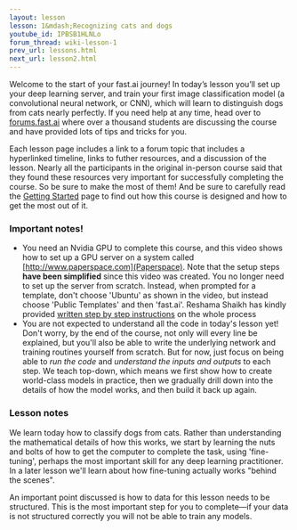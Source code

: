 ```yaml
---
layout: lesson
lesson: 1&mdash;Recognizing cats and dogs
youtube_id: IPBSB1HLNLo
forum_thread: wiki-lesson-1
prev_url: lessons.html
next_url: lesson2.html
---
```

Welcome to the start of your fast.ai journey! In today’s lesson you’ll set up your deep learning server, and train your first image classification model (a convolutional neural network, or CNN), which will learn to distinguish dogs from cats nearly perfectly. If you need help at any time, head over to [forums.fast.ai](forums.fast.ai) where over a thousand students are discussing the course and have provided lots of tips and tricks for you.

Each lesson page includes a link to a forum topic that includes a hyperlinked timeline, links to futher resources, and a discussion of the lesson. Nearly all the participants in the original in-person course said that they found these resources very important for successfully completing the course. So be sure to make the most of them! And be sure to carefully read the [Getting Started](../start.html) page to find out how this course is designed and how to get the most out of it.

### Important notes!

- You need an Nvidia GPU to complete this course, and this video shows how to set up a GPU server on a system called [http://www.paperspace.com](Paperspace). Note that the setup steps **have been simplified** since this video was created. You no longer need to set up the server from scratch. Instead, when prompted for a template, don't choose 'Ubuntu' as shown in the video, but instead choose 'Public Templates' and then 'fast.ai'. Reshama Shaikh has kindly provided [written step by step instructions](https://github.com/reshamas/fastai_deeplearn_part1/blob/master/tools/paperspace.md) on the whole process
- You are not expected to understand all the code in today's lesson yet! Don't worry, by the end of the course, not only will every line be explained, but you'll also be able to write the underlying network and training routines yourself from scratch. But for now, just focus on being able to *run the code* and *understand the inputs and outputs* to each step. We teach top-down, which means we first show how to create world-class models in practice, then we gradually drill down into the details of how the model works, and then build it back up again.

### Lesson notes

We learn today how to classify dogs from cats. Rather than understanding the mathematical details of how this works, we start by learning the nuts and bolts of how to get the computer to complete the task, using 'fine-tuning', perhaps the most important skill for any deep learning practitioner. In a later lesson we'll learn about how fine-tuning actually works "behind the scenes".

An important point discussed is how to data for this lesson needs to be structured. This is the most important step for you to complete&mdash;if your data is not structured correctly you will not be able to train any models.

